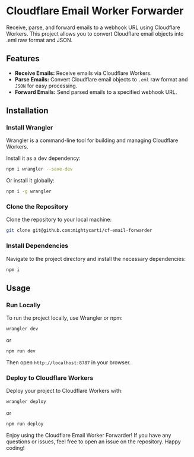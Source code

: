 # Cloudflare Email Worker Forwarder

Receive, parse, and forward emails to a webhook URL using Cloudflare Workers. This project allows you to convert Cloudflare email objects into .eml raw format and JSON.

## Features

- **Receive Emails:** Receive emails via Cloudflare Workers.
- **Parse Emails:** Convert Cloudflare email objects to `.eml` raw format and `JSON` for easy processing.
- **Forward Emails:** Send parsed emails to a specified webhook URL.

## Installation

### Install Wrangler

Wrangler is a command-line tool for building and managing Cloudflare Workers.

Install it as a dev dependency:
~~~bash
npm i wrangler --save-dev
~~~

Or install it globally:
~~~bash
npm i -g wrangler
~~~

### Clone the Repository

Clone the repository to your local machine:
~~~bash
git clone git@github.com:mightycarti/cf-email-forwarder
~~~

### Install Dependencies

Navigate to the project directory and install the necessary dependencies:
~~~bash
npm i
~~~

## Usage

### Run Locally

To run the project locally, use Wrangler or npm:
~~~bash
wrangler dev
~~~
or
~~~bash
npm run dev
~~~

Then open `http://localhost:8787` in your browser.

### Deploy to Cloudflare Workers

Deploy your project to Cloudflare Workers with:
~~~bash
wrangler deploy
~~~
or
~~~bash
npm run deploy
~~~

Enjoy using the Cloudflare Email Worker Forwarder! If you have any questions or issues, feel free to open an issue on the repository. Happy coding!